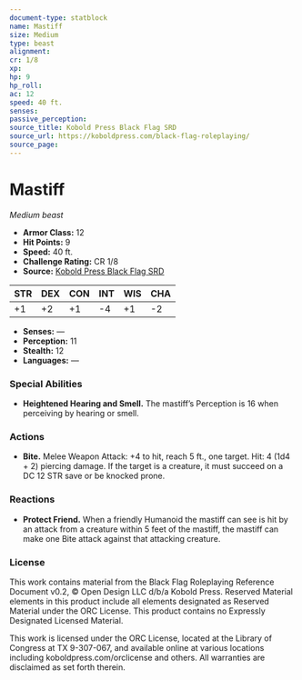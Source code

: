 ```yaml
---
document-type: statblock
name: Mastiff
size: Medium
type: beast
alignment: 
cr: 1/8
xp: 
hp: 9
hp_roll: 
ac: 12
speed: 40 ft.
senses: 
passive_perception: 
source_title: Kobold Press Black Flag SRD
source_url: https://koboldpress.com/black-flag-roleplaying/
source_page: 
---
```


# Mastiff

*Medium beast*

- **Armor Class:** 12
- **Hit Points:** 9
- **Speed:** 40 ft.
- **Challenge Rating:** CR 1/8
- **Source:** [Kobold Press Black Flag SRD](https://koboldpress.com/black-flag-roleplaying/)

| STR | DEX | CON | INT | WIS | CHA |
| --- | --- | --- | --- | --- | --- |
| +1 | +2 | +1 | -4 | +1 | -2 |

- **Senses:** —
- **Perception:** 11
- **Stealth:** 12
- **Languages:** —

### Special Abilities

- **Heightened Hearing and Smell.** The mastiff’s Perception is 16 when perceiving by hearing or smell.

### Actions

- **Bite.** Melee Weapon Attack: +4 to hit, reach 5 ft., one target. Hit: 4 (1d4 + 2) piercing damage. If the target is a creature, it must succeed on a DC 12 STR save or be knocked prone.

### Reactions

- **Protect Friend.** When a friendly Humanoid the mastiff can see is hit by an attack from a creature within 5 feet of the mastiff, the mastiff can make one Bite attack against that attacking creature.

### License

This work contains material from the Black Flag Roleplaying Reference Document v0.2, © Open Design LLC d/b/a Kobold Press. Reserved Material elements in this product include all elements designated as Reserved Material under the ORC License. This product contains no Expressly Designated Licensed Material.

This work is licensed under the ORC License, located at the Library of Congress at TX 9-307-067, and available online at various locations including koboldpress.com/orclicense and others. All warranties are disclaimed as set forth therein.
